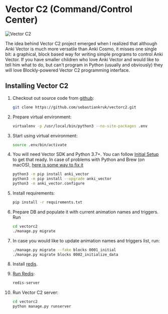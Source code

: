 # Vector C2 (Command/Control Center)

![Vector C2](./src/img/cc-logo-black.png "Vector Command/Control Center")

The idea behind Vector C2 project emerged when I realized that although Anki Vector is much more versatile than Anki Cosmo, it misses one single bit: a graphical, block based way for writing simple programs to control Anki Vector. If you have smaller children who love Anki Vector and would like to tell him what to do, but can't program in Python (usually and obviously) they will love Blockly-powered Vector C2 programming interface.

## Installing Vector C2

1. Checkout out source code from [github](https://github.com/sebastiankruk/vectorc2):

    ```bash
    git clone https://github.com/sebastiankruk/vectorc2.git
    ```

1. Prepare virtual environment:

    ```bash
    virtualenv -p /usr/local/bin/python3 --no-site-packages .env
    ```

1. Start using virtual environment:

    ```bash
    source .env/bin/activate
    ```

1. You will need Vector SDK and Python 3.7+.
You can follow [Initial Setup](https://sdk-resources.anki.com/vector/docs/initial.html#initial) to get that ready. In case of problems with Python and Brew (on macOS), [here is some way to fix it](https://stackoverflow.com/questions/46179672/python-bash-usr-local-bin-python-no-such-file-or-directory)

    ```bash
    python3 -m pip install anki_vector
    python3 -m pip install --upgrade anki_vector
    python3 -m anki_vector.configure
    ```

1. Install requirements:

    ```bash
    pip install -r requirements.txt
    ```

1. Prepare DB and populate it with current animation names and triggers. Run

    ```bash
    cd vectorc2
    ./manage.py migrate
    ```

1. In case you would like to update animation names and triggers list, run:

    ```bash
    ./manage.py migrate --fake blocks 0001_initial
    ./manage.py migrate blocks 0002_initialize_data
    ```

1. Install [redis](https://redis.io/).
1. [Run Redis](https://redis.io/topics/quickstart):

    ```bash
    redis-server
    ```

1. Run Vector C2 server:

    ```bash
    cd vectorc2
    python manage.py runserver
    ```
